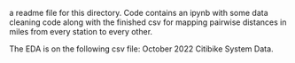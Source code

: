 a readme file for this directory.
Code contains an ipynb with some data cleaning code along with the
finished csv for mapping pairwise distances in miles from every station to every other.

The EDA is on the following csv file: October 2022 Citibike System Data.
